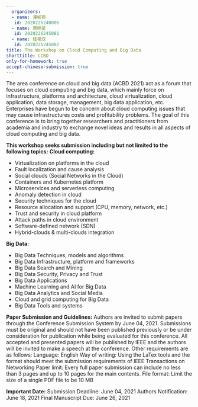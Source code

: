```yaml
---
  organizers: 
  - name: 谭柳燕 
   id: 2020226240006 
  - name: 周明星 
   id: 2020226245081
  - name: 桂艳双
   id: 2020226245002
title: The Workshop on Cloud Computing and Big Data
shorttitle: CCBD
only-for-homework: true
accept-chinese-submission: true
---
```


The area conference on cloud and big data (ACBD 2021) act as a forum that focuses on cloud computing and big data, which mainly force on infrastructure, platforms and architecture, cloud virtualization, cloud application, data storage, management, big data application, etc.
Enterprises have begun to be concern about cloud computing issues that may cause infrastructures costs and profitability problems. The goal of this conference is to bring together researchers and practitioners from academia and industry to exchange novel ideas and results in all aspects of cloud computing and big data.

**This workshop seeks submission including but not limited to the following topics:**
**Cloud computing:**

- Virtualization on platforms in the cloud
- Fault localization and cause analysis
- Social clouds (Social Networks in the Cloud)
- Containers and Kubernetes platform
- Microservices and serverless computing
- Anomaly detection in cloud
- Security techniques for the cloud
- Resource allocation and support (CPU, memory, network, etc.)
- Trust and security in cloud platform
- Attack paths in cloud environment
- Software-defined network (SDN)
- Hybrid-clouds & multi-clouds integration

**Big  Data:**

- Big Data Techniques, models and algorithms
- Big Data Infrastructure, platform and frameworks
- Big Data Search and Mining
- Big Data Security, Privacy and Trust 
- Big Data Applications
- Machine Learning and AI for Big Data
- Big Data Analytics and Social Media
- Cloud and grid computing for Big Data
- Big Data Tools and systems

**Paper Submission and Guidelines:**
Authors are invited to submit papers through the Conference Submission System by June 04, 2021. Submissions must be original and should not have been published previously or be under consideration for publication while being evaluated for this conference. All accepted and presented papers will be published by IEEE and the authors will be invited to make a speech at the conference.
Other requirements are as follows:
Language: English
Way of writing: Using the LaTex tools and the format should meet the submission requirements of IEEE Transactions on Networking
Paper limit: Every full paper submission can include no less than 3 pages and up to 10 pages for the main contents.
File format: Limit the size of a single PDF file to be 10 MB

**Important Date:**
Submission Deadline:	June 04, 2021
Authors Notification:	June 18, 2021
Final Manuscript Due:	June 26, 2021

